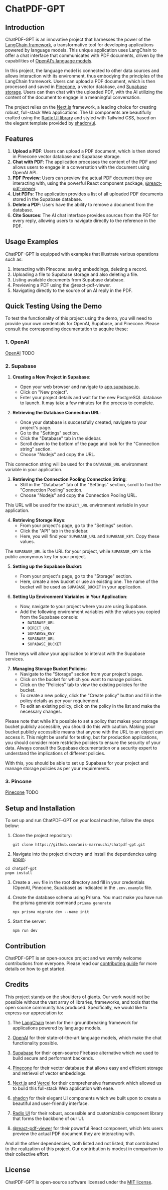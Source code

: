 
# ChatPDF-GPT

## Introduction

ChatPDF-GPT is an innovative project that harnesses the power of the [LangChain framework](https://js.langchain.com/docs/), a transformative tool for developing applications powered by language models. This unique application uses LangChain to offer a chat interface that communicates with PDF documents, driven by the capabilities of [OpenAI's language models](https://platform.openai.com/docs/introduction).

In this project, the language model is connected to other data sources and allows interaction with its environment, thus embodying the principles of the LangChain framework. Users can upload a PDF document, which is then processed and saved in [Pinecone](https://www.pinecone.io/), a vector database, and [Supabase storage](https://supabase.com/). Users can then chat with the uploaded PDF, with the AI utilizing the content of the document to engage in a meaningful conversation.

The project relies on the [Next.js](https://nextjs.org/) framework, a leading choice for creating robust, full-stack Web applications. The UI components are beautifully crafted using the [Radix UI library](https://www.radix-ui.com/) and styled with Tailwind CSS, based on the elegant template provided by [shadcn/ui](https://github.com/shadcn/ui).

## Features

1.  **Upload a PDF**: Users can upload a PDF document, which is then stored in Pinecone vector database and Supabase storage.
2.  **Chat with PDF**: The application processes the content of the PDF and allows users to engage in a conversation with the document using OpenAI API.
3.  **PDF Preview**: Users can preview the actual PDF document they are interacting with, using the powerful React component package, [@react-pdf-viewer](https://react-pdf-viewer.dev/).
4.  **List PDFs**: The application provides a list of all uploaded PDF documents stored in the Supabase database.
5.  **Delete a PDF**: Users have the ability to remove a document from the database.
6.  **Cite Sources**: The AI chat interface provides sources from the PDF for every reply, allowing users to navigate directly to the reference in the PDF.

## Usage Examples

ChatPDF-GPT is equipped with examples that illustrate various operations such as:

1.  Interacting with Pinecone: saving embeddings, deleting a record.
2.  Uploading a file to Supabase storage and also deleting a file.
3.  Listing available documents from Supabase database.
4.  Previewing a PDF using the @react-pdf-viewer.
5.  Navigating directly to the source of an AI reply in the PDF.

## Quick Testing Using the Demo

To test the functionality of this project using the demo, you will need to provide your own credentials for OpenAI, Supabase, and Pinecone. Please consult the corresponding documentation to acquire these:
### 1. OpenAI
[OpenAI](https://platform.openai.com/docs/guides/authentication)
TODO
### 2. Supabase
1.  **Creating a New Project in Supabase**:
    
    -   Open your web browser and navigate to [app.supabase.io](https://app.supabase.io/).
    -   Click on "New project".
    -   Enter your project details and wait for the new PostgreSQL database to launch. It may take a few minutes for the process to complete.
2.  **Retrieving the Database Connection URL**:
    
    -   Once your database is successfully created, navigate to your project's page.
    -   Go to the "Settings" section.
    -   Click the "Database" tab in the sidebar.
    -   Scroll down to the bottom of the page and look for the "Connection string" section.
    -   Choose "Nodejs" and copy the URL.

This connection string will be used for the `DATABASE_URL` environment variable in your application.

3.  **Retrieving the Connection Pooling Connection String**:
    -   Still in the "Database" tab of the "Settings" section, scroll to find the "Connection Pooling" section.
    -   Choose "Nodejs" and copy the Connection Pooling URL.

This URL will be used for the `DIRECT_URL` environment variable in your application.

4.  **Retrieving Storage Keys**:
    -   From your project's page, go to the "Settings" section.
    -   Click the "API" tab in the sidebar.
    -   Here, you will find your `SUPABASE_URL` and `SUPABASE_KEY`. Copy these values.

The `SUPABASE_URL` is the URL for your project, while `SUPABASE_KEY` is the public anonymous key for your project.

5.  **Setting up the Supabase Bucket**:
    
    -   From your project's page, go to the "Storage" section.
    -   Here, create a new bucket or use an existing one. The name of the bucket will be used as `SUPABASE_BUCKET` in your application.
6.  **Setting Up Environment Variables in Your Application**:
    
    -   Now, navigate to your project where you are using Supabase.
    -   Add the following environment variables with the values you copied from the Supabase console:
        -   `DATABASE_URL`
        -   `DIRECT_URL`
        -   `SUPABASE_KEY`
        -   `SUPABASE_URL`
        -   `SUPABASE_BUCKET`

These keys will allow your application to interact with the Supabase services.


7.  **Managing Storage Bucket Policies**:
    -   Navigate to the "Storage" section from your project's page.
    -   Click on the bucket for which you want to manage policies.
    -   Click on the "Policies" tab to view the existing policies for the bucket.
    -   To create a new policy, click the "Create policy" button and fill in the policy details as per your requirement.
    -   To edit an existing policy, click on the policy in the list and make the necessary changes.

Please note that while it's possible to set a policy that makes your storage bucket publicly accessible, you should do this with caution. Making your bucket publicly accessible means that anyone with the URL to an object can access it. This might be useful for testing, but for production applications, you should consider more restrictive policies to ensure the security of your data. Always consult the Supabase documentation or a security expert to understand the implications of different policies.

With this, you should be able to set up Supabase for your project and manage storage policies as per your requirements.

### 3. Pincone
[Pinecone](https://www.pinecone.io/docs/)
TODO

## Setup and Installation

To set up and run ChatPDF-GPT on your local machine, follow the steps below:

1.  Clone the project repository:
    
    ```
    git clone https://github.com/anis-marrouchi/chatpdf-gpt.git
    ``` 
    
2.  Navigate into the project directory and install the dependencies using [pnpm](https://pnpm.io/):
    
  ```
  cd chatpdf-gpt
pnpm install
```
    
3.  Create a `.env` file in the root directory and fill in your credentials (OpenAI, Pinecone, Supabase) as indicated in the `.env.example` file.

4. Create the database schema using Prisma. You must make you have run the prisma generate command `prisma generate`
    
    ```
    npx prisma migrate dev --name init
    ```

5.  Start the server:
  
    ```
    npm run dev
    ```

## Contribution

ChatPDF-GPT is an open-source project and we warmly welcome contributions from everyone. Please read our [contributing guide](https://chat.openai.com/CONTRIBUTING.md) for more details on how to get started.

## Credits


This project stands on the shoulders of giants. Our work would not be possible without the vast array of libraries, frameworks, and tools that the open source community has produced. Specifically, we would like to express our appreciation to:

1.  The [LangChain](https://js.langchain.com/docs/) team for their groundbreaking framework for applications powered by language models.
    
2.  [OpenAI](https://openai.com/) for their state-of-the-art language models, which make the chat functionality possible.
    
3.  [Supabase](https://supabase.com/) for their open-source Firebase alternative which we used to build secure and performant backends.
    
4.  [Pinecone](https://www.pinecone.io/) for their vector database that allows easy and efficient storage and retrieval of vector embeddings.
    
5.  [Next.js](https://nextjs.org/) and [Vercel](https://vercel.com/) for their comprehensive framework which allowed us to build this full-stack Web application with ease.
    
6.  [shadcn](https://github.com/shadcn) for their elegant UI components which we built upon to create a beautiful and user-friendly interface.
    
7.  [Radix UI](https://www.radix-ui.com/) for their robust, accessible and customizable component library that forms the backbone of our UI.
    
8.  [@react-pdf-viewer](https://react-pdf-viewer.dev/) for their powerful React component, which lets users preview the actual PDF document they are interacting with.
    

And all the other dependencies, both listed and not listed, that contributed to the realization of this project. Our contribution is modest in comparison to their collective effort.

## License

ChatPDF-GPT is open-source software licensed under the [MIT license](https://chat.openai.com/LICENSE.md).